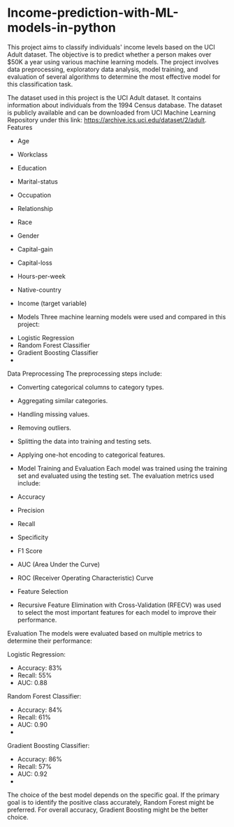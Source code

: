 # Income-prediction-with-ML-models-in-python
This project aims to classify individuals' income levels based on the UCI Adult dataset. The objective is to predict whether a person makes over $50K a year using various machine learning models. The project involves data preprocessing, exploratory data analysis, model training, and evaluation of several algorithms to determine the most effective model for this classification task.

The dataset used in this project is the UCI Adult dataset. It contains information about individuals from the 1994 Census database. The dataset is publicly available and can be downloaded from UCI Machine Learning Repository under this link: https://archive.ics.uci.edu/dataset/2/adult.
Features
* Age
* Workclass
* Education
* Marital-status
* Occupation
* Relationship
* Race
* Gender
* Capital-gain
* Capital-loss
* Hours-per-week
* Native-country
* Income (target variable)

* Models
Three machine learning models were used and compared in this project:

- Logistic Regression
- Random Forest Classifier
- Gradient Boosting Classifier
- 
Data Preprocessing
The preprocessing steps include:

- Converting categorical columns to category types.
- Aggregating similar categories.
- Handling missing values.
- Removing outliers.
- Splitting the data into training and testing sets.
- Applying one-hot encoding to categorical features.
- Model Training and Evaluation
Each model was trained using the training set and evaluated using the testing set. The evaluation metrics used include:

- Accuracy
- Precision
- Recall
- Specificity
- F1 Score
- AUC (Area Under the Curve)
- ROC (Receiver Operating Characteristic) Curve
- Feature Selection
- Recursive Feature Elimination with Cross-Validation (RFECV) was used to select the most important features for each model to improve their performance.

Evaluation
The models were evaluated based on multiple metrics to determine their performance:

Logistic Regression:

- Accuracy: 83%
- Recall: 55%
- AUC: 0.88
  
Random Forest Classifier:

- Accuracy: 84%
- Recall: 61%
- AUC: 0.90
- 
Gradient Boosting Classifier:

- Accuracy: 86%
- Recall: 57%
- AUC: 0.92
- 
The choice of the best model depends on the specific goal. If the primary goal is to identify the positive class accurately, Random Forest might be preferred. For overall accuracy, Gradient Boosting might be the better choice.
